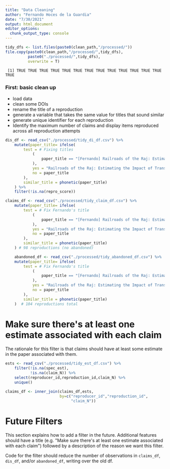 ```yaml
---
title: "Data Cleaning"
author: "Fernando Hoces de la Guardia"
date: "7/30/2021"
output: html_document
editor_options: 
  chunk_output_type: console
---
```




<div class="knitr-options" data-fig-width="576" data-fig-height="460"></div>


```r
tidy_dfs <- list.files(paste0(clean_path,"/processed/"))
file.copy(paste0(clean_path,"/processed/",tidy_dfs), 
          paste0("./processed/",tidy_dfs),
          overwrite = T)
```



```
 [1] TRUE TRUE TRUE TRUE TRUE TRUE TRUE TRUE TRUE TRUE TRUE TRUE TRUE TRUE
```



### First: basic clean up  
- load data  
- clean some DOIs  
- rename the title of a reproduction  
- generate a variable that takes the same value for titles that sound similar  
- generate unique identifier for each reproduction  
- Identify the maximum number of claims and display items reproduced across all reproduction attempts

<div class="knitr-options" data-fig-width="576" data-fig-height="460"></div>


```r
dis_df <- read_csv("./processed/tidy_di_df.csv") %>%
    mutate(paper_title= ifelse(
        test = # Fixing titles
            (
                paper_title == "[Fernando] Railroads of the Raj: Estimating the Impact of Transportation Infrastructure"
            ),
            yes = "Railroads of the Raj: Estimating the Impact of Transportation Infrastructure",
            no = paper_title
        ),
        similar_title = phonetic(paper_title)
    ) %>%
    filter(!is.na(repro_score))
```



<div class="knitr-options" data-fig-width="576" data-fig-height="460"></div>


```r
claims_df <- read_csv("./processed/tidy_claim_df.csv") %>%
    mutate(paper_title= ifelse(
        test = # Fix Fernando's title
            (
                paper_title == "[Fernando] Railroads of the Raj: Estimating the Impact of Transportation Infrastructure"
            ),
            yes = "Railroads of the Raj: Estimating the Impact of Transportation Infrastructure",
            no = paper_title
        ),
        similar_title = phonetic(paper_title)
    ) # 98 reproductions (no abandoned)
```



<div class="knitr-options" data-fig-width="576" data-fig-height="460"></div>


```r
    abandoned_df <- read_csv("./processed/tidy_abandoned_df.csv") %>%
    mutate(paper_title= ifelse(
        test = # Fix Fernando's title
            (
                paper_title == "[Fernando] Railroads of the Raj: Estimating the Impact of Transportation Infrastructure"
            ),
            yes = "Railroads of the Raj: Estimating the Impact of Transportation Infrastructure",
            no = paper_title
        ),
        similar_title = phonetic(paper_title)
    )  # 104 reproductions total
```



# Make sure there's at least one estimate associated with each claim

The rationale for this filter is that claims should have at least some estimate in the paper associated with them.

<div class="knitr-options" data-fig-width="576" data-fig-height="460"></div>


```r
ests <- read_csv("./processed/tidy_est_df.csv") %>%
    filter(!is.na(spec_est),
           !is.na(claim_N)) %>%
    select(reproducer_id,reproduction_id,claim_N) %>%
    unique()

claims_df <- inner_join(claims_df,ests,
                        by=c("reproducer_id","reproduction_id",
                             "claim_N"))
```



# Future Filters

This section explains how to add a filter in the future. Additional features should have a title (e.g. "Make sure there's at least one estimate associated with each claim") followed by a description of the reason we want this filter.

Code for the filter should reduce the number of observations in `claims_df`, `dis_df`, and/or `abandoned_df`, writing over the old df.
